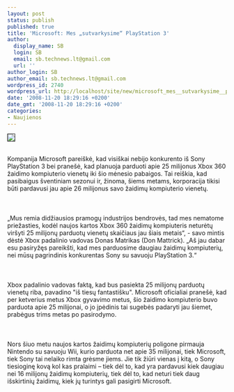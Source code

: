 ```yaml
---
layout: post
status: publish
published: true
title: 'Microsoft: Mes „sutvarkysime“ PlayStation 3'
author:
  display_name: SB
  login: SB
  email: sb.technews.lt@gmail.com
  url: ''
author_login: SB
author_email: sb.technews.lt@gmail.com
wordpress_id: 2740
wordpress_url: http://localhost/site/new/microsoft_mes__sutvarkysime__playstation_3/
date: '2008-11-20 18:29:16 +0200'
date_gmt: '2008-11-20 18:29:16 +0200'
categories:
- Naujienos
---
```

<div class="imgright"><img src="http://tbn0.google.com/images?q=tbn:9xgk1Cat8dIFsM:http://www.microsoft.com/presspass/images/press/2005/05-13Xbox_360.jpg" border="1"></div>
<p><br>Kompanija Microsoft pareiškė, kad visiškai nebijo konkurento iš Sony PlayStation 3 bei pranešė, kad planuoja parduoti apie 25 milijonus Xbox 360 žaidimo kompiuterio vienetų iki šio mėnesio pabaigos. Tai reiškia, kad pasibaigus šventiniam sezonui ir, žinoma, šiems metams, korporacija tikisi būti pardavusi jau apie 26 milijonus savo žaidimų kompiuterio vienetų.<br />
<br><br />
<br>„Mus remia didžiausios pramogų industrijos bendrovės, tad mes nematome priežasties, kodėl naujos kartos Xbox 360 žaidimų kompiuteris neturėtų viršyti 25 milijonų parduotų vienetų skaičiaus jau šiais metais“, - savo mintis dėstė Xbox padalinio vadovas Donas Matrikas (Don Mattrick). „Aš jau dabar esu pasiryžęs pareikšti, kad mes parduosime daugiau žaidimų kompiuterių, nei mūsų pagrindinis konkurentas Sony su savuoju PlayStation 3.“<br />
<br><br />
<br>Xbox padalinio vadovas faktą, kad bus pasiekta 25 milijonų parduotų vienetų riba, pavadino &quot;iš tiesų fantastišku&quot;. Microsoft oficialiai pranešė, kad per ketverius metus Xbox gyvavimo metus, šio žaidimo kompiuterio buvo parduota apie 25 milijonai, o jo įpėdinis tai sugebės padaryti jau šiemet, prabėgus trims metas po pasirodymo.<br />
<br><br />
<br>Nors šiuo metu naujos kartos žaidimų kompiuterių poligone pirmauja Nintendo su savuoju Wii, kurio parduota net apie 35 milijonai, tiek Microsoft, tiek Sony tai nelaiko rimta grėsme jiems. Jie tik žiūri vienas į kitą, o Sony tiesioginę kovą kol kas pralaimi – tiek dėl to, kad yra pardavusi kiek daugiau nei 16 milijonų žaidimų kompiuterių, tiek dėl to, kad neturi tiek daug išskirtinių žaidimų, kiek jų turintys gali pasigirti Microsoft.<br />
<br></p>
